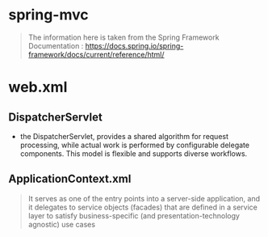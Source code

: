 # spring-mvc

> The information here is taken from the Spring Framework Documentation : https://docs.spring.io/spring-framework/docs/current/reference/html/

# web.xml

## DispatcherServlet

- the DispatcherServlet, provides a shared algorithm for request processing, while actual work is performed by configurable delegate components. This model is flexible and supports diverse workflows.

## ApplicationContext.xml

> It serves as one of the entry points into a server-side application, and it delegates to service objects (facades) that are defined in a service layer to satisfy business-specific (and presentation-technology agnostic) use cases

